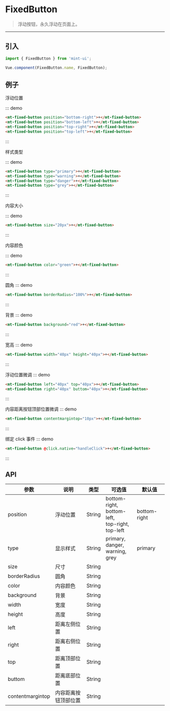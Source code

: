 # FixedButton

> 浮动按钮，永久浮动在页面上。

------------

## 引入

```javascript
import { FixedButton } from 'mint-ui';

Vue.component(FixedButton.name, FixedButton);
```

## 例子
浮动位置

::: demo
```html
<mt-fixed-button position="bottom-right">+</mt-fixed-button>
<mt-fixed-button position="bottom-left">+</mt-fixed-button>
<mt-fixed-button position="top-right">+</mt-fixed-button>
<mt-fixed-button position="top-left">+</mt-fixed-button>
```
:::

样式类型

::: demo
```html
<mt-fixed-button type="primary">+</mt-fixed-button>
<mt-fixed-button type="warning">+</mt-fixed-button>
<mt-fixed-button type="danger">+</mt-fixed-button>
<mt-fixed-button type="grey">+</mt-fixed-button>
```
:::

内容大小

::: demo
```html
<mt-fixed-button size="20px">+</mt-fixed-button>
```
:::

内容颜色

::: demo
```html
<mt-fixed-button color="green">+</mt-fixed-button>
```
:::

圆角
::: demo
```html
<mt-fixed-button borderRadius="100%">+</mt-fixed-button>
```
:::

背景
::: demo
```html
<mt-fixed-button background="red">+</mt-fixed-button>
```
:::

宽高
::: demo
```html
<mt-fixed-button width="40px" height="40px">+</mt-fixed-button>
```
:::

浮动位置微调
::: demo
```html
<mt-fixed-button left="40px" top="40px">+</mt-fixed-button>
<mt-fixed-button right="40px" buttom="40px">+</mt-fixed-button>
```
:::

内容距离按钮顶部位置微调
::: demo
```html
<mt-fixed-button contentmargintop="10px">+</mt-fixed-button>
```
:::

绑定 click 事件
::: demo
```html
<mt-fixed-button @click.native="handleClick">+</mt-fixed-button>
```
:::

## API

| 参数 | 说明 | 类型 | 可选值 | 默认值 |
|------|-------|---------|-------|--------|
| position | 浮动位置 | String | bottom-right, <br>bottom-left, <br>top-right, <br>top-left | bottom-right |
| type | 显示样式 | String |  primary,<br> danger,<br> warning,<br> grey | primary |
| size | 尺寸 | String |  |  |
| borderRadius | 圆角 | String | | |
| color | 内容颜色 | String | | |
| background | 背景 | String | | |
| width | 宽度 | String | | |
| height | 高度 | String | | |
| left | 距离左侧位置 | String | | |
| right | 距离右侧位置 | String | | |
| top | 距离顶部位置 | String | | |
| buttom | 距离底部位置 | String | | |
| contentmargintop | 内容距离按钮顶部位置 | String | | |


